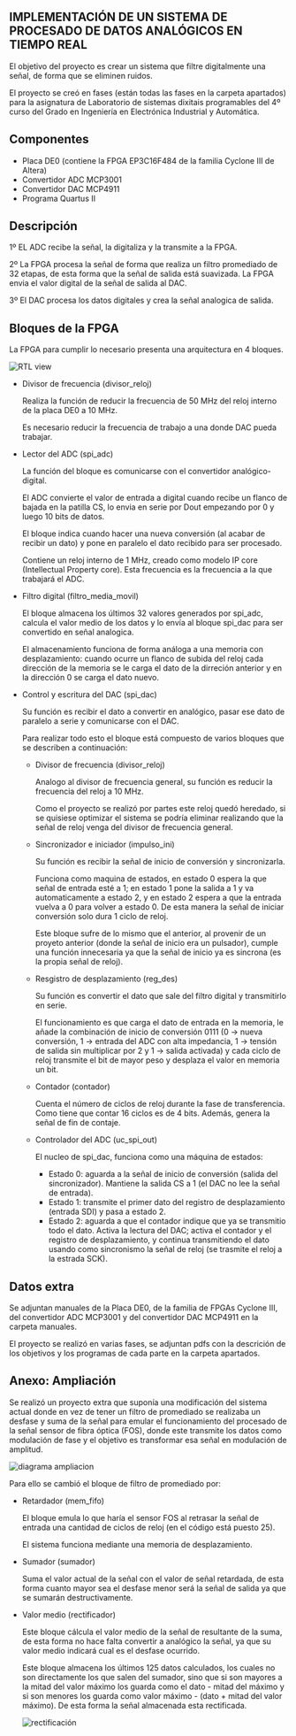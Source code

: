 IMPLEMENTACIÓN DE UN SISTEMA DE PROCESADO DE DATOS ANALÓGICOS EN TIEMPO REAL
-

El objetivo del proyecto es crear un sistema que filtre digitalmente una señal, de forma que se eliminen ruidos.

El proyecto se creó en fases (están todas las fases en la carpeta apartados) para la asignatura de Laboratorio de sistemas dixitais programables del 4º curso del Grado en Ingeniería en Electrónica Industrial y Automática.

Componentes
-

- Placa DE0 (contiene la FPGA EP3C16F484 de la familia Cyclone III de Altera)
- Convertidor ADC MCP3001
- Convertidor DAC MCP4911
- Programa Quartus II

Descripción
-

1º EL ADC recibe la señal, la digitaliza y la transmite a la FPGA.

2º La FPGA procesa la señal de forma que realiza un filtro promediado de 32 etapas, de esta forma que la señal de salida está suavizada. 
La FPGA envia el valor digital de la señal de salida al DAC.

3º El DAC procesa los datos digitales y crea la señal analogica de salida.

Bloques de la FPGA
-

La FPGA para cumplir lo necesario presenta una arquitectura en 4 bloques.

![RTL view](https://github.com/Hemonel/Cyclone-III-procesado-digital/assets/153218898/4b59436e-0b77-49e9-bd1c-11663b244737)


- Divisor de frecuencia (divisor_reloj)

  Realiza la función de reducir la frecuencia de 50 MHz del reloj interno de la placa DE0 a 10 MHz.

  Es necesario reducir la frecuencia de trabajo a una donde DAC pueda trabajar.

- Lector del ADC (spi_adc)

  La función del bloque es comunicarse con el convertidor analógico-digital.

  El ADC convierte el valor de entrada a digital cuando recibe un flanco de bajada en la patilla CS, lo envia en serie por Dout empezando por 0 y luego 10 bits de datos.

  El bloque indica cuando hacer una nueva conversión (al acabar de recibir un dato) y pone en paralelo el dato recibido para ser procesado.

  Contiene un reloj interno de 1 MHz, creado como modelo IP core (Intellectual Property core). Esta frecuencia es la frecuencia a la que trabajará el ADC.

- Filtro digital (filtro_media_movil)

  El bloque almacena los últimos 32 valores generados por spi_adc, calcula el valor medio de los datos y lo envía al bloque spi_dac para ser convertido en señal analogica.

  El almacenamiento funciona de forma análoga a una memoria con desplazamiento:
  cuando ocurre un flanco de subida del reloj cada dirección de la memoria se le carga el dato de la dirreción anterior y en la dirección 0 se carga el dato nuevo.

- Control y escritura del DAC (spi_dac)

  Su función es recibir el dato a convertir en analógico, pasar ese dato de paralelo a serie y comunicarse con el DAC.
  
  Para realizar todo esto el bloque está compuesto de varios bloques que se describen a continuación:
    - Divisor de frecuencia (divisor_reloj)
 
      Analogo al divisor de frecuencia general, su función es reducir la frecuencia del reloj a 10 MHz.

      Como el proyecto se realizó por partes este reloj quedó heredado, si se quisiese optimizar el sistema se podría eliminar realizando que la señal de reloj venga del divisor de frecuencia general.

    - Sincronizador e iniciador (impulso_ini)
 
      Su función es recibir la señal de inicio de conversión y sincronizarla.

      Funciona como maquina de estados, en estado 0 espera la que señal de entrada esté a 1; en estado 1 pone la salida a 1 y va automaticamente a estado 2,
      y en estado 2 espera a que la entrada vuelva a 0 para volver a estado 0. De esta manera la señal de iniciar conversión solo dura 1 ciclo de reloj.

      Este bloque sufre de lo mismo que el anterior, al provenir de un proyeto anterior (donde la señal de inicio era un pulsador),
      cumple una función innecesaria ya que la señal de inicio ya es sincrona (es la propia señal de reloj).

    - Resgistro de desplazamiento (reg_des)
 
      Su función es convertir el dato que sale del filtro digital y transmitirlo en serie.

      El funcionamiento es que carga el dato de entrada en la memoria, le añade la combinación de inicio de conversión 0111
      (0 -> nueva conversión, 1 -> entrada del ADC con alta impedancia, 1 -> tensión de salida sin multiplicar por 2 y 1 -> salida activada)
      y cada ciclo de reloj transmite el bit de mayor peso y desplaza el valor en memoria un bit.

    - Contador (contador)
 
      Cuenta el número de ciclos de reloj durante la fase de transferencia. Como tiene que contar 16 ciclos es de 4 bits. Además, genera la señal de fin de contaje.

    - Controlador del ADC (uc_spi_out)
 
      El nucleo de spi_dac, funciona como una máquina de estados:
       - Estado 0: aguarda a la señal de inicio de conversión (salida del sincronizador). Mantiene la salida CS a 1 (el DAC no lee la señal de entrada).
       - Estado 1: transmite el primer dato del registro de desplazamiento (entrada SDI) y pasa a estado 2.
       - Estado 2: aguarda a que el contador indique que ya se transmitio todo el dato. Activa la lectura del DAC; activa el contador y el registro de desplazamiento,
         y continua transmitiendo el dato usando como sincronismo la señal de reloj (se trasmite el reloj a la estrada SCK).

Datos extra
-

Se adjuntan manuales de la Placa DE0, de la familia de FPGAs Cyclone III, del convertidor ADC MCP3001 y del convertidor DAC MCP4911 en la carpeta manuales.

El proyecto se realizó en varias fases, se adjuntan pdfs con la descrición de los objetivos y los programas de cada parte en la carpeta apartados.

Anexo: Ampliación
-

Se realizó un proyecto extra que suponía una modificación del sistema actual donde en vez de tener un filtro de promediado se realizaba un desfase y suma de la señal 
para emular el funcionamiento del procesado de la señal sensor de fibra óptica (FOS), donde este transmite los datos como modulación de fase y el objetivo es transformar esa señal en modulación de amplitud.

![diagrama ampliacion](https://github.com/Hemonel/Cyclone-III-procesado-digital/assets/153218898/48a9c167-447a-4d97-b6dc-a7f0e2a5268f)


Para ello se cambió el bloque de filtro de promediado por:

- Retardador (mem_fifo)

  El bloque emula lo que haría el sensor FOS al retrasar la señal de entrada una cantidad de ciclos de reloj (en el código está puesto 25).

  El sistema funciona mediante una memoria de desplazamiento.

- Sumador (sumador)

  Suma el valor actual de la señal con el valor de señal retardada, de esta forma cuanto mayor sea el desfase menor será la señal de salida ya que se sumarán destructivamente.

- Valor medio (rectificador)

  Este bloque cálcula el valor medio de la señal de resultante de la suma, de esta forma no hace falta convertir a analógico la señal, ya que su valor medio indicará cual es el desfase ocurrido.

  Este bloque almacena los últimos 125 datos calculados, los cuales no son directamente los que salen del sumador, sino que si son mayores a la mitad del valor máximo los guarda como el dato - mitad del máximo y si son menores los guarda como valor máximo - (dato + mitad del valor máximo). De esta forma la señal almacenada esta rectificada.

  ![rectificación](https://github.com/Hemonel/Cyclone-III-procesado-digital/assets/153218898/1be5646e-eabb-4d73-afb1-51f3acb6200d)
